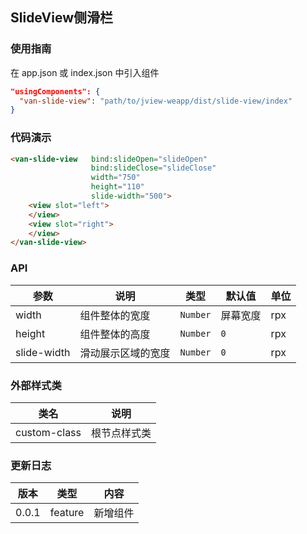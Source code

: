 ## SlideView侧滑栏

### 使用指南

在 app.json 或 index.json 中引入组件
```json
"usingComponents": {
  "van-slide-view": "path/to/jview-weapp/dist/slide-view/index"
}
```

### 代码演示

```html
<van-slide-view   bind:slideOpen="slideOpen" 
                  bind:slideClose="slideClose" 
                  width="750" 
                  height="110" 
                  slide-width="500">
    <view slot="left">
    </view>
    <view slot="right">
    </view>
</van-slide-view>
```

### API

| 参数 | 说明 | 类型 | 默认值 | 单位 |
|-----------|-----------|-----------|-------------|-------------|
| width | 组件整体的宽度 | `Number` | 屏幕宽度 | rpx |
| height | 组件整体的高度 | `Number` | `0` | rpx |
| slide-width | 滑动展示区域的宽度 | `Number` | `0` | rpx |

### 外部样式类

| 类名 | 说明 |
|-----------|-----------|
| custom-class | 根节点样式类 |

### 更新日志

| 版本 | 类型 | 内容 |
|-----------|-----------|-----------|
| 0.0.1 | feature | 新增组件 |
